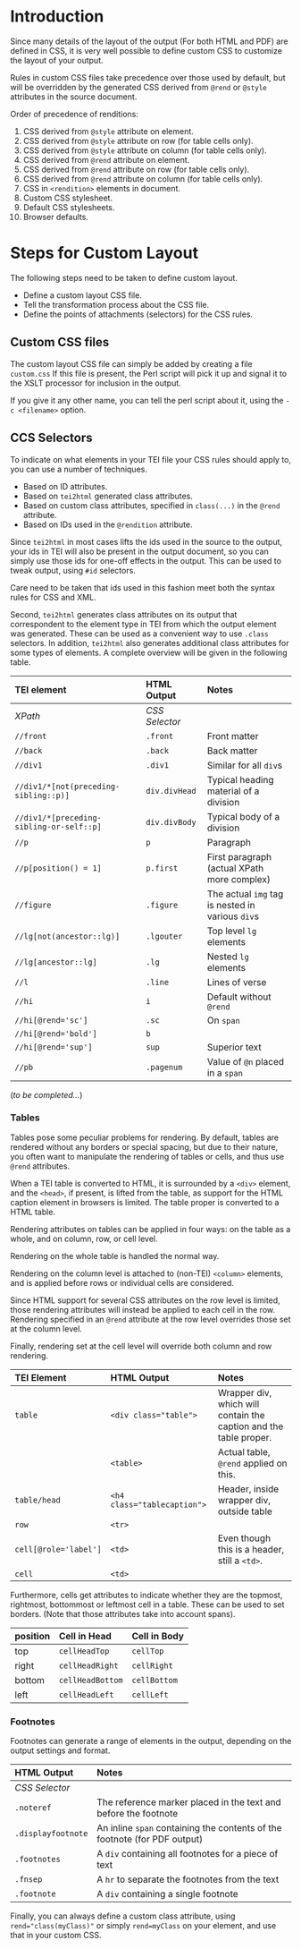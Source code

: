 # Introduction #

Since many details of the layout of the output (For both HTML and PDF) are defined in CSS, it is very well possible to define custom CSS to customize the layout of your output.

Rules in custom CSS files take precedence over those used by default, but will be overridden by the generated CSS derived from `@rend` or `@style` attributes in the source document.

Order of precedence of renditions:

1. CSS derived from `@style` attribute on element.
2. CSS derived from `@style` attribute on row (for table cells only).
3. CSS derived from `@style` attribute on column (for table cells only).
4. CSS derived from `@rend` attribute on element.
5. CSS derived from `@rend` attribute on row (for table cells only).
6. CSS derived from `@rend` attribute on column (for table cells only).
7. CSS in `<rendition>` elements in document.
8. Custom CSS stylesheet.
9. Default CSS stylesheets.
10. Browser defaults.

# Steps for Custom Layout #

The following steps need to be taken to define custom layout.

  * Define a custom layout CSS file.
  * Tell the transformation process about the CSS file.
  * Define the points of attachments (selectors) for the CSS rules.

## Custom CSS files ##

The custom layout CSS file can simply be added by creating a file `custom.css` If this file is present, the Perl script will pick it up and signal it to the XSLT processor for inclusion in the output.

If you give it any other name, you can tell the perl script about it, using the `-c <filename>` option.

## CCS Selectors ##

To indicate on what elements in your TEI file your CSS rules should apply to, you can use a number of techniques.

  * Based on ID attributes.
  * Based on `tei2html` generated class attributes.
  * Based on custom class attributes, specified in `class(...)` in the `@rend` attribute.
  * Based on IDs used in the `@rendition` attribute.

Since `tei2html` in most cases lifts the ids used in the source to the output, your ids in TEI will also be present in the output document, so you can simply use those ids for one-off effects in the output. This can be used to tweak output, using `#id` selectors.

Care need to be taken that ids used in this fashion meet both the syntax rules for CSS and XML.

Second, `tei2html` generates class attributes on its output that correspondent to the element type in TEI from which the output element was generated. These can be used as a convenient way to use `.class` selectors. In addition, `tei2html` also generates additional class attributes for some types of elements. A complete overview will be given in the following table.

| **TEI element**                          | **HTML Output** | **Notes**                                        |
|:-----------------------------------------|:----------------|:-------------------------------------------------|
| _XPath_                                  | _CSS Selector_  |                                                  |
| `//front`                                | `.front`        | Front matter                                     |
| `//back`                                 | `.back`         | Back matter                                      |
| `//div1`                                 | `.div1`         | Similar for all `div`s                           |
| `//div1/*[not(preceding-sibling::p)]`    | `div.divHead`   | Typical heading material of a division           |
| `//div1/*[preceding-sibling-or-self::p]` | `div.divBody`   | Typical body of a division                       |
| `//p`                                    | `p`             | Paragraph                                        |
| `//p[position() = 1]`                    | `p.first`       | First paragraph (actual XPath more complex)      |
| `//figure`                               | `.figure`       | The actual `img` tag is nested in various `div`s |
| `//lg[not(ancestor::lg)]`                | `.lgouter`      | Top level `lg` elements                          |
| `//lg[ancestor::lg]`                     | `.lg`           | Nested `lg` elements                             |
| `//l`                                    | `.line`         | Lines of verse                                   |
| `//hi`                                   | `i`             | Default without `@rend`                          |
| `//hi[@rend='sc']`                       | `.sc`           | On `span`                                        |
| `//hi[@rend='bold']`                     | `b`             |                                                  |
| `//hi[@rend='sup']`                      | `sup`           | Superior text                                    |
| `//pb`                                   | `.pagenum`      | Value of `@n` placed in a `span`                 |

(_to be completed..._)

### Tables ###

Tables pose some peculiar problems for rendering. By default, tables are rendered without any borders or special spacing, but due to their nature, you often want to manipulate the rendering of tables or cells, and thus use `@rend` attributes.

When a TEI table is converted to HTML, it is surrounded by a `<div>` element, and the `<head>`, if present, is lifted from the table, as support for the HTML caption element in browsers is limited. The table proper is converted to a HTML table.

Rendering attributes on tables can be applied in four ways: on the table as a whole, and on column, row, or cell level.

Rendering on the whole table is handled the normal way.

Rendering on the column level is attached to (non-TEI) `<column>` elements, and is applied before rows or individual cells are considered.

Since HTML support for several CSS attributes on the row level is limited, those rendering attributes will instead be applied to each cell in the row. Rendering specified in an `@rend` attribute at the row level overrides those set at the column level.

Finally, rendering set at the cell level will override both column and row rendering.

| **TEI Element**       | **HTML Output**             | **Notes**                                                         |
|:----------------------|:----------------------------|:------------------------------------------------------------------|
| `table`               | `<div class="table">`       | Wrapper div, which will contain the caption and the table proper. |
|                       | `<table>`                   | Actual table, `@rend` applied on this.                            |
| `table/head`          | `<h4 class="tablecaption">` | Header, inside wrapper div, outside table                         |
| `row`                 | `<tr>`                      |                                                                   |
| `cell[@role='label']` | `<td>`                      | Even though this is a header, still a `<td>`.                     |
| `cell`                | `<td>`                      |                                                                   |

Furthermore, cells get attributes to indicate whether they are the topmost, rightmost, bottommost or leftmost cell in a table. These can be used to set borders. (Note that those attributes take into account spans).

| **position** | **Cell in Head** | **Cell in Body** |
|:-------------|:-----------------|:-----------------|
| top          | `cellHeadTop`    | `cellTop`        |
| right        | `cellHeadRight`  | `cellRight`      |
| bottom       | `cellHeadBottom` | `cellBottom`     |
| left         | `cellHeadLeft`   | `cellLeft`       |


### Footnotes ###

Footnotes can generate a range of elements in the output, depending on the output settings and format.

| **HTML Output**    | **Notes**                                                                 |
|:-------------------|:--------------------------------------------------------------------------|
| _CSS Selector_     |                                                                           |
| `.noteref`         | The reference marker placed in the text and before the footnote           |
| `.displayfootnote` | An inline `span` containing the contents of the footnote (for PDF output) |
| `.footnotes`       | A `div` containing all footnotes for a piece of text                      |
| `.fnsep`           | A `hr` to separate the footnotes from the text                            |
| `.footnote`        | A `div` containing a single footnote                                      |

Finally, you can always define a custom class attribute, using `rend="class(myClass)"` or simply `rend=myClass` on your element, and use that in your custom CSS.
